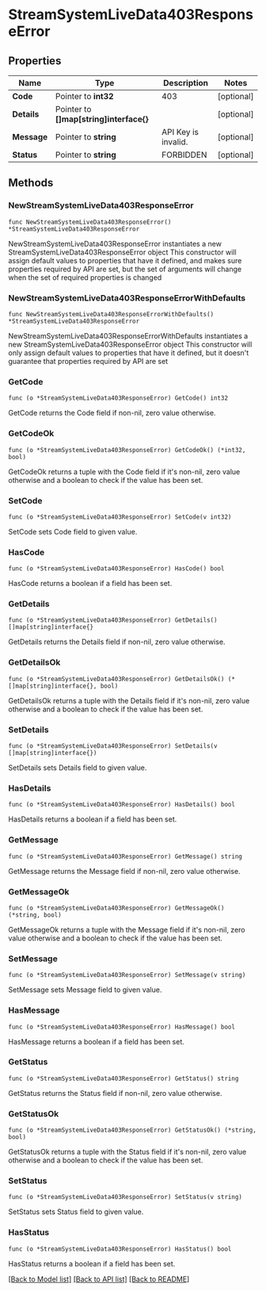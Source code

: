 # StreamSystemLiveData403ResponseError

## Properties

Name | Type | Description | Notes
------------ | ------------- | ------------- | -------------
**Code** | Pointer to **int32** | 403 | [optional] 
**Details** | Pointer to **[]map[string]interface{}** |  | [optional] 
**Message** | Pointer to **string** | API Key is invalid. | [optional] 
**Status** | Pointer to **string** | FORBIDDEN | [optional] 

## Methods

### NewStreamSystemLiveData403ResponseError

`func NewStreamSystemLiveData403ResponseError() *StreamSystemLiveData403ResponseError`

NewStreamSystemLiveData403ResponseError instantiates a new StreamSystemLiveData403ResponseError object
This constructor will assign default values to properties that have it defined,
and makes sure properties required by API are set, but the set of arguments
will change when the set of required properties is changed

### NewStreamSystemLiveData403ResponseErrorWithDefaults

`func NewStreamSystemLiveData403ResponseErrorWithDefaults() *StreamSystemLiveData403ResponseError`

NewStreamSystemLiveData403ResponseErrorWithDefaults instantiates a new StreamSystemLiveData403ResponseError object
This constructor will only assign default values to properties that have it defined,
but it doesn't guarantee that properties required by API are set

### GetCode

`func (o *StreamSystemLiveData403ResponseError) GetCode() int32`

GetCode returns the Code field if non-nil, zero value otherwise.

### GetCodeOk

`func (o *StreamSystemLiveData403ResponseError) GetCodeOk() (*int32, bool)`

GetCodeOk returns a tuple with the Code field if it's non-nil, zero value otherwise
and a boolean to check if the value has been set.

### SetCode

`func (o *StreamSystemLiveData403ResponseError) SetCode(v int32)`

SetCode sets Code field to given value.

### HasCode

`func (o *StreamSystemLiveData403ResponseError) HasCode() bool`

HasCode returns a boolean if a field has been set.

### GetDetails

`func (o *StreamSystemLiveData403ResponseError) GetDetails() []map[string]interface{}`

GetDetails returns the Details field if non-nil, zero value otherwise.

### GetDetailsOk

`func (o *StreamSystemLiveData403ResponseError) GetDetailsOk() (*[]map[string]interface{}, bool)`

GetDetailsOk returns a tuple with the Details field if it's non-nil, zero value otherwise
and a boolean to check if the value has been set.

### SetDetails

`func (o *StreamSystemLiveData403ResponseError) SetDetails(v []map[string]interface{})`

SetDetails sets Details field to given value.

### HasDetails

`func (o *StreamSystemLiveData403ResponseError) HasDetails() bool`

HasDetails returns a boolean if a field has been set.

### GetMessage

`func (o *StreamSystemLiveData403ResponseError) GetMessage() string`

GetMessage returns the Message field if non-nil, zero value otherwise.

### GetMessageOk

`func (o *StreamSystemLiveData403ResponseError) GetMessageOk() (*string, bool)`

GetMessageOk returns a tuple with the Message field if it's non-nil, zero value otherwise
and a boolean to check if the value has been set.

### SetMessage

`func (o *StreamSystemLiveData403ResponseError) SetMessage(v string)`

SetMessage sets Message field to given value.

### HasMessage

`func (o *StreamSystemLiveData403ResponseError) HasMessage() bool`

HasMessage returns a boolean if a field has been set.

### GetStatus

`func (o *StreamSystemLiveData403ResponseError) GetStatus() string`

GetStatus returns the Status field if non-nil, zero value otherwise.

### GetStatusOk

`func (o *StreamSystemLiveData403ResponseError) GetStatusOk() (*string, bool)`

GetStatusOk returns a tuple with the Status field if it's non-nil, zero value otherwise
and a boolean to check if the value has been set.

### SetStatus

`func (o *StreamSystemLiveData403ResponseError) SetStatus(v string)`

SetStatus sets Status field to given value.

### HasStatus

`func (o *StreamSystemLiveData403ResponseError) HasStatus() bool`

HasStatus returns a boolean if a field has been set.


[[Back to Model list]](../README.md#documentation-for-models) [[Back to API list]](../README.md#documentation-for-api-endpoints) [[Back to README]](../README.md)


